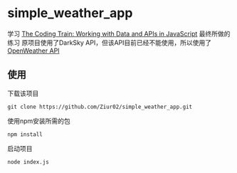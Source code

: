 # simple_weather_app
学习 [The Coding Train: Working with Data and APIs in JavaScript](https://www.youtube.com/playlist?list=PLRqwX-V7Uu6YxDKpFzf_2D84p0cyk4T7X) 最终所做的练习
原项目使用了DarkSky API，但该API目前已经不能使用，所以使用了[OpenWeather API](https://openweathermap.org/api)

## 使用
下载该项目
```
git clone https://github.com/Ziur02/simple_weather_app.git
```

使用npm安装所需的包
```
npm install
```

启动项目
```
node index.js
```
